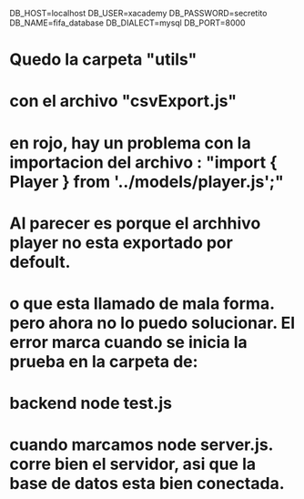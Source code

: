DB_HOST=localhost
DB_USER=xacademy
DB_PASSWORD=secretito
DB_NAME=fifa_database
DB_DIALECT=mysql
DB_PORT=8000


# Quedo la carpeta "utils"
# con el archivo "csvExport.js"
# en rojo, hay un problema con la importacion del archivo : "import { Player } from '../models/player.js';"
# Al parecer es porque el archhivo player no esta exportado por defoult.
# o que esta llamado de mala forma. pero ahora no lo puedo solucionar. El error marca cuando se inicia la prueba en la carpeta de:
#  backend node test.js

#  cuando marcamos node server.js. corre bien el servidor, asi que la base de datos esta bien conectada.





